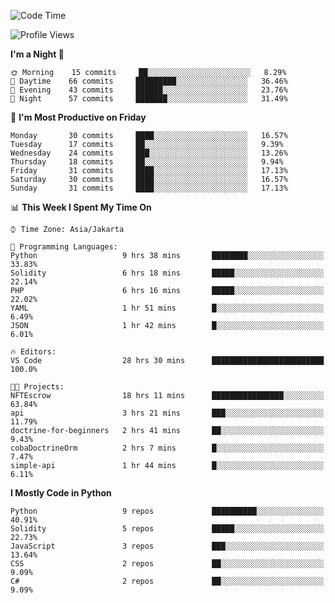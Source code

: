 <!--START_SECTION:waka-->
![Code Time](http://img.shields.io/badge/Code%20Time-1%2C063%20hrs-blue)

![Profile Views](http://img.shields.io/badge/Profile%20Views-1-blue)

**I'm a Night 🦉** 

```text
🌞 Morning    15 commits     ██░░░░░░░░░░░░░░░░░░░░░░░   8.29% 
🌆 Daytime    66 commits     █████████░░░░░░░░░░░░░░░░   36.46% 
🌃 Evening    43 commits     ██████░░░░░░░░░░░░░░░░░░░   23.76% 
🌙 Night      57 commits     ███████░░░░░░░░░░░░░░░░░░   31.49%

```
📅 **I'm Most Productive on Friday** 

```text
Monday       30 commits     ████░░░░░░░░░░░░░░░░░░░░░   16.57% 
Tuesday      17 commits     ██░░░░░░░░░░░░░░░░░░░░░░░   9.39% 
Wednesday    24 commits     ███░░░░░░░░░░░░░░░░░░░░░░   13.26% 
Thursday     18 commits     ██░░░░░░░░░░░░░░░░░░░░░░░   9.94% 
Friday       31 commits     ████░░░░░░░░░░░░░░░░░░░░░   17.13% 
Saturday     30 commits     ████░░░░░░░░░░░░░░░░░░░░░   16.57% 
Sunday       31 commits     ████░░░░░░░░░░░░░░░░░░░░░   17.13%

```


📊 **This Week I Spent My Time On** 

```text
⌚︎ Time Zone: Asia/Jakarta

💬 Programming Languages: 
Python                   9 hrs 38 mins       ████████░░░░░░░░░░░░░░░░░   33.83% 
Solidity                 6 hrs 18 mins       █████░░░░░░░░░░░░░░░░░░░░   22.14% 
PHP                      6 hrs 16 mins       █████░░░░░░░░░░░░░░░░░░░░   22.02% 
YAML                     1 hr 51 mins        █░░░░░░░░░░░░░░░░░░░░░░░░   6.49% 
JSON                     1 hr 42 mins        █░░░░░░░░░░░░░░░░░░░░░░░░   6.01%

🔥 Editors: 
VS Code                  28 hrs 30 mins      █████████████████████████   100.0%

🐱‍💻 Projects: 
NFTEscrow                18 hrs 11 mins      ████████████████░░░░░░░░░   63.84% 
api                      3 hrs 21 mins       ███░░░░░░░░░░░░░░░░░░░░░░   11.79% 
doctrine-for-beginners   2 hrs 41 mins       ██░░░░░░░░░░░░░░░░░░░░░░░   9.43% 
cobaDoctrineOrm          2 hrs 7 mins        █░░░░░░░░░░░░░░░░░░░░░░░░   7.47% 
simple-api               1 hr 44 mins        █░░░░░░░░░░░░░░░░░░░░░░░░   6.11%

```

**I Mostly Code in Python** 

```text
Python                   9 repos             ██████████░░░░░░░░░░░░░░░   40.91% 
Solidity                 5 repos             █████░░░░░░░░░░░░░░░░░░░░   22.73% 
JavaScript               3 repos             ███░░░░░░░░░░░░░░░░░░░░░░   13.64% 
CSS                      2 repos             ██░░░░░░░░░░░░░░░░░░░░░░░   9.09% 
C#                       2 repos             ██░░░░░░░░░░░░░░░░░░░░░░░   9.09%

```



<!--END_SECTION:waka-->
